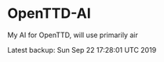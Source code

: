 # OpenTTD-AI
My AI for OpenTTD, will use primarily air

Latest backup: Sun Sep 22 17:28:01 UTC 2019
